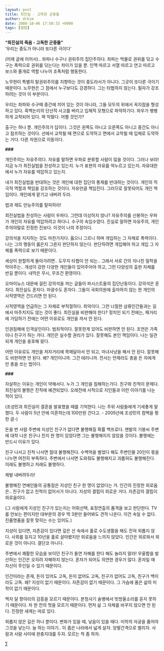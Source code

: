```yaml
---
layout: post
title: 최진실 - 고독한 군중들
author: drkim
date: 2008-10-06 17:50:33 +0900
tags: [컬럼]
---
```

**“최진실의 죽음 - 고독한 군중들”**  
‘우리는 중도가 아니라 또다른 극이다’ 

(어제 글에 이어서).. 좌파나 수구나 권위주의 집단주의다. 좌파는 먹물로 권위를 닦고 수구는 폭력으로 권위를 닦는다는 차이가 있을 뿐. 인맥 따르고 서열 따르고 연고 따르고 보스와 졸개로 역할 나누어 조폭처럼 행동한다.

노무현이 특별히 탈권위주의를 지향하는 것이 중도라서가 아니다. 그곳이 또다른 극이기 때문이다. 노무현은 그 점에서 누구보다도 강경하다. 그는 타협하지 않는다. 필자가 강조하려는 것이 이 부분이다. 

우리는 좌파와 수구떼 중간에 끼어 있는 것이 아니라, 그들 모두의 위에서 꼭지점을 형성하고 있다. 흑백논리의 단선적 사고를 버리고 입체적 모형으로 파악하기다. 좌우가 팽팽하게 교착되어 있다. 꽉 막혔다. 어쩔 것인가?

출구는 하나 뿐. 개인주의가 답이다. 그것은 왼쪽도 아니고 오른쪽도 아니고 중간도 아니고 점프하는 것이다. 선에서 교착될 때 면으로 도약하고 면에서 교착될 때 입체로 도약하는 거다. 다른 차원으로 이동이다. 

**###**

개인주의는 자유주의다. 자유를 말하면 우파로 분류할 사람이 많을 것이다. 그러나 보라! 지금 누가 최진실법을 찬성하고 있는지. 누가 표현의 자유를 억누르고 있는지. 자유대한에서 누가 자유를 억압하고 있는지.

내가 최진실법을 반대하는 것은 개인에 대한 집단의 통제를 반대하는 것이다. 개인의 적극적 역할과 책임을 강조하는 것이다. 자유만큼 책임진다. 그러므로 잘못되어도 개인 책임이다. 개인에게 맡기고 내버려 두라. 

법과 제도 만능주의를 탈피하라!

최진실법을 찬성하는 사람이 우파다. 그런데 이상하지 않나? 자유주의를 신봉하는 우파가 개인의 자유를 억압하려고 하다니. 수구의 속임수였다. 진실로 말하면 자유주의, 개인주의야말로 진정한 진보다. 이것이 나의 주장이다. 

강의석을 지지하는 것도 마찬가지다. 옳으니 그르니 하며 개입하는 그 자체로 폭력이다. 나는 그의 행동이 옳은지 그른지 판단하지 않는다. 판단하려면 개입해야 하고 개입 그 자체를 폭력으로 보기 때문이다. 

세상이 원할하게 돌아가려면.. 도무지 타협이 안 되는.. 그래서 서로 간의 지나친 밀착을 막아주는.. 개성이 강한 다양한 개인들이 있어주어야 하고, 그런 다양성의 출현 자체를 반길 뿐이다. 내막은 무시, 무조건 환영이다.

오마이뉴스 대문에 걸린 강의석을 까는 글들이 파시스트들의 집단난동이다. 강의석은 혼자다. 최진실도 혼자다. 마광수도 혼자다. 그들이 국회의원에 출마하지 않는 한 개인의 사적영역은 건드리면 안 된다. 

사적영역을 언급하는 그 자체로 부적절하다. 최악이다. 그런 너절한 삼류인간들과는 길에서 마주치지도 않는 것이 좋다. 최진실을 비판해야 한다? 정치인 되기 전에는, 패거리에 가담하기 전에는 어떤 이유로도 개인을 까서 안 된다.

인권침해에 인격살인이다. 범죄적이다. 잘못한게 있어도 비판하면 안 된다. 조언은 가족이나 친구가 하는 거다. 개인은 실수할 권리가 있다. 잘못해도 본인 책임이다. 나는 일관되게 개인을 옹호해 왔다. 

어떤 이유로도 개인을 저자거리에 목매달아서 안 되고, 마녀사냥을 해서 안 된다. 잘못해도 비판하면 안 된다. 왜? 개인이니까. 그건 테러니까. 전사는 언제라도 총을 든 자에게만 총을 쏘는 법이다. 

**###**

자살하는 이유는 개인이 약해서다. 누가 그 개인을 침해하는가다. 친구와 친척이 문제다. 최진실의 불행은 진작에 예견되었다. 오래전에 사적으로 지인들과 이런 이야기를 나눈 적이 있다. 

(조성민과 최진실이 결혼을 발표했을 때를 기억한다. 나는 주위 사람들에게 기세좋게 말했다. 두 사람이 5년 안에 이혼하는데 100만원 건다고. - 2005년에 조성민의 컴백을 평한 글-)

돈을 번 사람 주변에 지성인 친구가 없다면 불행해질 확률 백프로다. 맨발의 기봉씨 주변에 대학 나온 친구나 친지 한 명이 있었다면 그는 불행해지지 않았을 것이다. 불행에는 반드시 이유가 있다.

친구 나서고 친척 나서면 절대 불행해진다. 수백억을 벌었다 해도 주변인물 20인이 몫을 나누면 여전히 부족하다. 주변에서 나서면 도와줘도 불행해지고 괴롭혀도 불행해진다. 이래도 불행하고 저래도 불행하다. 

제발 내버려두라!

불행해진 연예인들의 공통점은 지성인 친구 한 명이 없었다는 거. 인간의 진정한 외로움은.. 친구가 없고 친척이 없어서가 아니다. 지성의 결핍이 외로운 거다. 자존감의 결핍이 외로움이다. 

(그 사람에게 지성인 친구가 있는지는 어휘선택, 표정연출의 품격을 보고 판단한다. TV를 안보는 편이지만 대부분의 경우 딱 3분만 들어봐도 견적 나온다. 이건 속일 수 없다. 진품명품을 잘못 맞히는 수는 있어도.)

지성이 있다면, 자존감이 있다면 깊은 산 속에서 홀로 수도생활을 해도 전혀 외롭지 않다. 사회를 등지고 10년을 홀로 살아봤지만 외로움을 느끼지 않았다. 인간은 외로와서 외로운 것이 아니다. 결단코 아니다. 

주변에서 쾌활한 모습을 보이던 친구가 돌연 자해를 한다 해도 놀라지 말라! 우울함을 발산하는 인간은 오히려 자해하지 않는다. 혼자가 되어도 의연한 경우가 많다. 혼자일 때 자신이 주인일 수 있기 때문이다.

인간이라는 존재, 돈이 있어도 고독, 돈이 없어도 고독, 친구가 없어도 고독, 친구가 백이라도 고독. 왜? 지성이 없기 때문이다. 자존감이 없기 때문이다. 그 가슴에 품은 삶의 미학이 없기 때문이다. 

백자 달 항아리의 감흥을 모르기 때문이다. 분청사기 술병에서 빗방울소리를 듣지 못하기 때문이다. 차 한 잔의 멋을 모르기 때문이다. 먼저 삶 그 자체를 바꾸지 않으면 안 된다. 진정한 세계는 따로 있다. 

외롭지 않은 길은 하나 뿐이다. 변화가 있을 때, 낳음이 있을 때다. 미학의 자궁을 품어야 그것을 낳는다. 늘 하는 이야기.. 이 좁은 나라에서 넓게 살자. 양팔간격으로 벌리자. 사람과 사람 사이에 완충지대를 두자. 모르는 척 좀 하자. 





∑